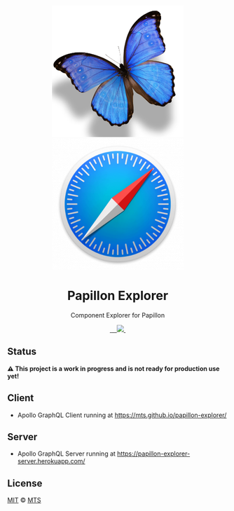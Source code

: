 <p align="center">
  <img width="300px" src="/logo-papillon.png">
  <img width="300px" src="/logo-explorer.png">
</p>

<h1 align="center">Papillon Explorer</h1>

<p align="center">Component Explorer for Papillon</p>

<p align="center">
  <a aria-label="npm package" href="https://www.npmjs.com/package/papillon-explorer-client">
    <img alt="" src="https://img.shields.io/npm/v/papillon-explorer-client.svg">
  </a>

  <a aria-label="travis build" href="https://travis-ci.org/mts/papillon/explorer">
    <img alt="" src="https://img.shields.io/travis/mts/papillon/explorer.svg?logo=travis">
  </a>

  <a aria-label="downloads" href="http://npm-stat.com/charts.html?package=papillon-explorer-client&from=2018-10-13">
    <img alt="" src="https://img.shields.io/npm/dm/papillon-explorer-client.svg">
  </a>

  <a aria-label="last commit" href="https://github.com/mts/papillon/explorer/commits/master">
    <img alt="" src="https://img.shields.io/github/last-commit/mts/papillon/explorer.svg">
  </a>

  <a aria-label="contributors graph" href="https://github.com/mts/papillon/explorer/graphs/contributors">
    <img src="https://img.shields.io/github/contributors/mts/papillon/explorer.svg">
  </a>

  <a aria-label="license" href="https://github.com/mts/papillon/explorer/blob/master/LICENSE">
    <img src="https://img.shields.io/github/license/mts/papillon/explorer.svg" alt="">
  </a>
</p>

## Status

**⚠️ This project is a work in progress and is not ready for production use yet!**

## Client
- Apollo GraphQL Client running at https://mts.github.io/papillon-explorer/

## Server
- Apollo GraphQL Server running at https://papillon-explorer-server.herokuapp.com/

## License

[MIT](./LICENSE) &copy; [MTS](https://github.com/mts)

